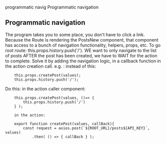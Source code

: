 programmatic navig
Programmatic navigation



Programmatic navigation
-----------------------
The program takes you to some place, you don't have to click a link.
Because the Route is rendering the PostsNew component, that component has access to a bunch of navigation functionality, helpers, props, etc.
To go root route: this.props.history.push('/').
WE want to only navigate to the list of posts AFTER the post has been created, we have to WAIT for the action to complete.
Solve it by adding the navigation logic, in a callback function in the action creation call.
e.g. :
instead of this:

        this.props.createPost(values);
        this.props.history.push('/');
Do this:
        in the action caller component:

        this.props.createPost(values, ()=> {
            this.props.history.push('/')
        } );

        in the action:

        export function createPost(values, callBack){
            const request = axios.post(`${ROOT_URL}/posts${API_KEY}`, values)
                .then( () => { callBack } );

